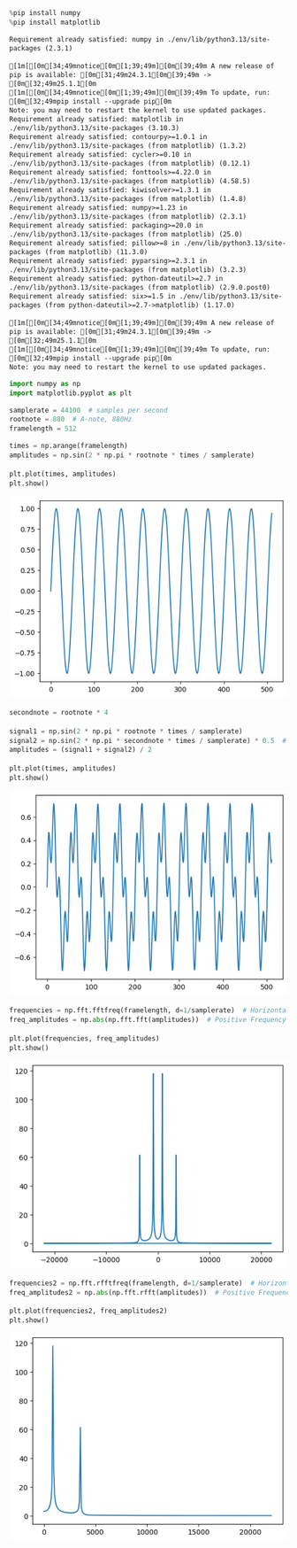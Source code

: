 ```python
%pip install numpy
%pip install matplotlib
```

    Requirement already satisfied: numpy in ./env/lib/python3.13/site-packages (2.3.1)
    
    [1m[[0m[34;49mnotice[0m[1;39;49m][0m[39;49m A new release of pip is available: [0m[31;49m24.3.1[0m[39;49m -> [0m[32;49m25.1.1[0m
    [1m[[0m[34;49mnotice[0m[1;39;49m][0m[39;49m To update, run: [0m[32;49mpip install --upgrade pip[0m
    Note: you may need to restart the kernel to use updated packages.
    Requirement already satisfied: matplotlib in ./env/lib/python3.13/site-packages (3.10.3)
    Requirement already satisfied: contourpy>=1.0.1 in ./env/lib/python3.13/site-packages (from matplotlib) (1.3.2)
    Requirement already satisfied: cycler>=0.10 in ./env/lib/python3.13/site-packages (from matplotlib) (0.12.1)
    Requirement already satisfied: fonttools>=4.22.0 in ./env/lib/python3.13/site-packages (from matplotlib) (4.58.5)
    Requirement already satisfied: kiwisolver>=1.3.1 in ./env/lib/python3.13/site-packages (from matplotlib) (1.4.8)
    Requirement already satisfied: numpy>=1.23 in ./env/lib/python3.13/site-packages (from matplotlib) (2.3.1)
    Requirement already satisfied: packaging>=20.0 in ./env/lib/python3.13/site-packages (from matplotlib) (25.0)
    Requirement already satisfied: pillow>=8 in ./env/lib/python3.13/site-packages (from matplotlib) (11.3.0)
    Requirement already satisfied: pyparsing>=2.3.1 in ./env/lib/python3.13/site-packages (from matplotlib) (3.2.3)
    Requirement already satisfied: python-dateutil>=2.7 in ./env/lib/python3.13/site-packages (from matplotlib) (2.9.0.post0)
    Requirement already satisfied: six>=1.5 in ./env/lib/python3.13/site-packages (from python-dateutil>=2.7->matplotlib) (1.17.0)
    
    [1m[[0m[34;49mnotice[0m[1;39;49m][0m[39;49m A new release of pip is available: [0m[31;49m24.3.1[0m[39;49m -> [0m[32;49m25.1.1[0m
    [1m[[0m[34;49mnotice[0m[1;39;49m][0m[39;49m To update, run: [0m[32;49mpip install --upgrade pip[0m
    Note: you may need to restart the kernel to use updated packages.



```python
import numpy as np
import matplotlib.pyplot as plt
```


```python
samplerate = 44100  # samples per second
rootnote = 880  # A-note, 880Hz
framelength = 512
```


```python
times = np.arange(framelength)
amplitudes = np.sin(2 * np.pi * rootnote * times / samplerate)

plt.plot(times, amplitudes)
plt.show()
```


    
![png](output_3_0.png)
    



```python
secondnote = rootnote * 4

signal1 = np.sin(2 * np.pi * rootnote * times / samplerate)
signal2 = np.sin(2 * np.pi * secondnote * times / samplerate) * 0.5  # Half volume
amplitudes = (signal1 + signal2) / 2

plt.plot(times, amplitudes)
plt.show()
```


    
![png](output_4_0.png)
    



```python
frequencies = np.fft.fftfreq(framelength, d=1/samplerate)  # Horizontal axis from -samplerate/2 to samplerate/2
freq_amplitudes = np.abs(np.fft.fft(amplitudes))  # Positive Frequency Amplitudes

plt.plot(frequencies, freq_amplitudes)
plt.show()
```


    
![png](output_5_0.png)
    



```python
frequencies2 = np.fft.rfftfreq(framelength, d=1/samplerate)  # Horizontal axis from 0 to samplerate/2
freq_amplitudes2 = np.abs(np.fft.rfft(amplitudes))  # Positive Frequency Amplitudes

plt.plot(frequencies2, freq_amplitudes2)
plt.show()
```


    
![png](output_6_0.png)
    

